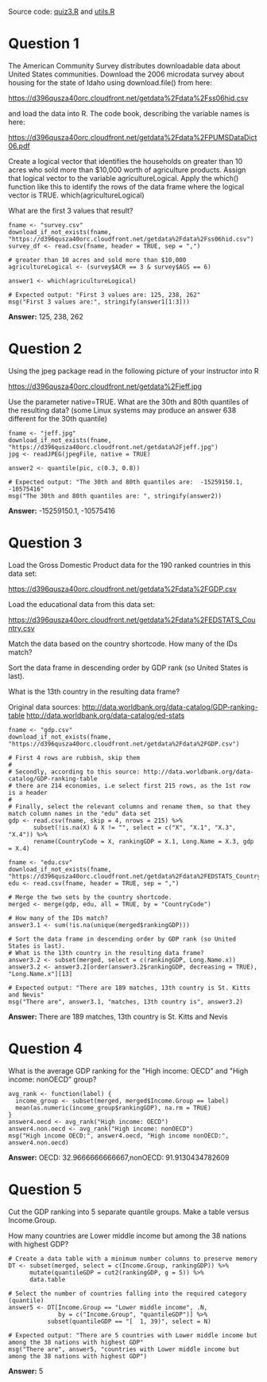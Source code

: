 Source code: [quiz3.R](https://github.com/zezutom/datasciencecoursera/blob/master/getcleandata/quiz1/quiz3.R) and [utils.R](https://github.com/zezutom/datasciencecoursera/blob/master/getcleandata/utils.R)

# Question 1
The American Community Survey distributes downloadable data about United States communities. Download the 2006 microdata survey about housing for the state of Idaho using download.file() from here: 

https://d396qusza40orc.cloudfront.net/getdata%2Fdata%2Fss06hid.csv 

and load the data into R. The code book, describing the variable names is here: 

https://d396qusza40orc.cloudfront.net/getdata%2Fdata%2FPUMSDataDict06.pdf 

Create a logical vector that identifies the households on greater than 10 acres who sold more than $10,000 worth of agriculture products. 
Assign that logical vector to the variable agricultureLogical. 
Apply the which() function like this to identify the rows of the data frame where the logical vector is TRUE. which(agricultureLogical) 

What are the first 3 values that result?

```
fname <- "survey.csv"
download_if_not_exists(fname, "https://d396qusza40orc.cloudfront.net/getdata%2Fdata%2Fss06hid.csv")
survey_df <- read.csv(fname, header = TRUE, sep = ",")

# greater than 10 acres and sold more than $10,000
agricultureLogical <- (survey$ACR == 3 & survey$AGS == 6)

answer1 <- which(agricultureLogical)

# Expected output: "First 3 values are: 125, 238, 262"
msg("First 3 values are:", stringify(answer1[1:3]))
```
__Answer:__ 125, 238, 262

# Question 2
Using the jpeg package read in the following picture of your instructor into R 

https://d396qusza40orc.cloudfront.net/getdata%2Fjeff.jpg 

Use the parameter native=TRUE. What are the 30th and 80th quantiles of the resulting data? 
(some Linux systems may produce an answer 638 different for the 30th quantile)

```
fname <- "jeff.jpg"
download_if_not_exists(fname, "https://d396qusza40orc.cloudfront.net/getdata%2Fjeff.jpg")
jpg <- readJPEG(jpegFile, native = TRUE)

answer2 <- quantile(pic, c(0.3, 0.8))

# Expected output: "The 30th and 80th quantiles are:  -15259150.1, -10575416"
msg("The 30th and 80th quantiles are: ", stringify(answer2))
```
__Answer:__ -15259150.1, -10575416

# Question 3
Load the Gross Domestic Product data for the 190 ranked countries in this data set: 

https://d396qusza40orc.cloudfront.net/getdata%2Fdata%2FGDP.csv 

Load the educational data from this data set: 

https://d396qusza40orc.cloudfront.net/getdata%2Fdata%2FEDSTATS_Country.csv 

Match the data based on the country shortcode. How many of the IDs match? 

Sort the data frame in descending order by GDP rank (so United States is last). 

What is the 13th country in the resulting data frame? 

Original data sources: 
http://data.worldbank.org/data-catalog/GDP-ranking-table 
http://data.worldbank.org/data-catalog/ed-stats

```
fname <- "gdp.csv"
download_if_not_exists(fname, "https://d396qusza40orc.cloudfront.net/getdata%2Fdata%2FGDP.csv")

# First 4 rows are rubbish, skip them
#
# Secondly, according to this source: http://data.worldbank.org/data-catalog/GDP-ranking-table
# there are 214 economies, i.e select first 215 rows, as the 1st row is a header
#
# Finally, select the relevant columns and rename them, so that they match column names in the "edu" data set
gdp <- read.csv(fname, skip = 4, nrows = 215) %>%
       subset(!is.na(X) & X != "", select = c("X", "X.1", "X.3", "X.4")) %>%
       rename(CountryCode = X, rankingGDP = X.1, Long.Name = X.3, gdp = X.4)

fname <- "edu.csv"
download_if_not_exists(fname, "https://d396qusza40orc.cloudfront.net/getdata%2Fdata%2FEDSTATS_Country.csv")
edu <- read.csv(fname, header = TRUE, sep = ",")

# Merge the two sets by the country shortcode.
merged <- merge(gdp, edu, all = TRUE, by = "CountryCode")

# How many of the IDs match?
answer3.1 <- sum(!is.na(unique(merged$rankingGDP)))

# Sort the data frame in descending order by GDP rank (so United States is last). 
# What is the 13th country in the resulting data frame?
answer3.2 <- subset(merged, select = c(rankingGDP, Long.Name.x))
answer3.2 <- answer3.2[order(answer3.2$rankingGDP, decreasing = TRUE), "Long.Name.x"][13]

# Expected output: "There are 189 matches, 13th country is St. Kitts and Nevis"
msg("There are", answer3.1, "matches, 13th country is", answer3.2)
```
__Answer:__ There are 189 matches, 13th country is St. Kitts and Nevis 

# Question 4
What is the average GDP ranking for the "High income: OECD" and "High income: nonOECD" group?

```
avg_rank <- function(label) {
  income_group <- subset(merged, merged$Income.Group == label)
  mean(as.numeric(income_group$rankingGDP), na.rm = TRUE)
}
answer4.oecd <- avg_rank("High income: OECD")
answer4.non.oecd <- avg_rank("High income: nonOECD")
msg("High income OECD:", answer4.oecd, "High income nonOECD:", answer4.non.oecd)
```
__Answer:__ OECD: 32.9666666666667,nonOECD: 91.9130434782609

# Question 5
Cut the GDP ranking into 5 separate quantile groups. Make a table versus Income.Group. 

How many countries are Lower middle income but among the 38 nations with highest GDP?

```
# Create a data table with a minimum number columns to preserve memory
DT <- subset(merged, select = c(Income.Group, rankingGDP)) %>%
      mutate(quantileGDP = cut2(rankingGDP, g = 5)) %>%
      data.table

# Select the number of countries falling into the required category (quantile)
answer5 <- DT[Income.Group == "Lower middle income", .N, 
              by = c("Income.Group", "quantileGDP")] %>%
           subset(quantileGDP == "[  1, 39)", select = N)

# Expected output: "There are 5 countries with Lower middle income but among the 38 nations with highest GDP"
msg("There are", answer5, "countries with Lower middle income but among the 38 nations with highest GDP")
```
__Answer:__ 5
